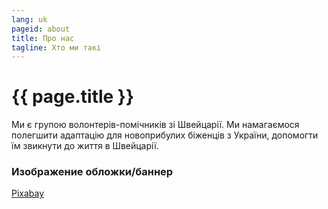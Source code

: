 ```yaml
---
lang: uk
pageid: about
title: Про нас
tagline: Хто ми такі
---
```

# {{ page.title }}

Ми є групою волонтерів-помічників зі Швейцарії.
Ми намагаємося полегшити адаптацію для новоприбулих біженців з України, допомогти їм звикнути до життя в Швейцарії.

### Изображение обложки/баннер
[Pixabay](https://pixabay.com/ru/)
